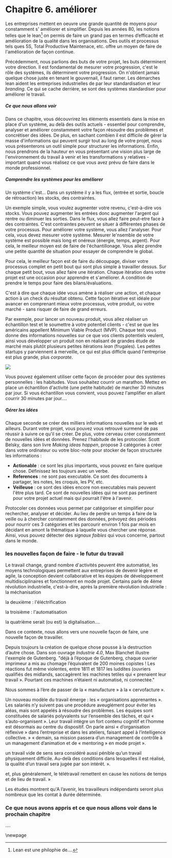 # Chapitre 6. améliorer

Les entreprises mettent en oeuvre une grande quantité de moyens pour constamment s' améliorer et simplifier. Depuis les années 80, les notions telles que le lean[^1] on permis de faire un grand pas en termes d’efficacité et amélioration de la qualité dans les organisations. Des outils et processus tels ques 5S, Total Productive Maintenace, etc. offre un moyen de faire de l'amélioration de façon continue. 

[^1]: Lean est une philophie de....

Précédemment, nous parlions des buts de votre projet, les buts déterminent votre direction. Il est fondamental de mesurer votre progression, c'est le rôle des systèmes, ils déterminent votre progression. On n'obtient jamais quelque chose juste en tenant le gouvernail, il faut ramer. Les démarches lean aident les entreprises industrielles de par leur standardisation et leur *branding*. Ce qui se cache derrière, se sont des systèmes standardiser pour améliorer le travail. 

##### Ce que nous allons voir

Dans ce chapitre, vous découvrirez les éléments essentiels dans la mise en place d'un système, au delà des outils actuels - essentiel pour comprendre, analyser et améliorer constamment votre façon résoudre des problèmes et concrétiser des idées. De plus, en sachant combien il est difficile de gérer la masse d'informations qui peuvent surgir tout au long de votre projet, nous vous présenterons un outil simple pour structurer les informations. Enfin, nous prendrons de la hauteur en vous présentant une vision plus large de l'environnement du travail à venir et les transformations y relatives - important quand vous réalisez ce que vous avez prévu de faire dans le monde professionnel. 

##### Comprendre les systèmes pour les améliorer 

Un système c'est... 
Dans un système il y a les flux, (entrée et sortie, boucle de rétroaction) les stocks, des contraintes. 

Un exemple simple, vous voulez augmenter votre revenu, c'est-à-dire vos stocks. Vous pouvez augmenter les entrées donc augmenter l'argent qui rentre ou diminuer les sorties. Dans le flux, vous allez faire peut-etre face à des contraintes. C'est contraintes peuvent se situer à différentes phases de votre processus. Pour améliorer votre système, vous allez l'analyser. Pour cela, vous devez mesurer votre système. Mesurer le'nsemble de votre système est possible mais long et onéreux (énergie, temps, argent). Pour cela, le meilleur moyen est de faire de l'échantillonage. Vous allez prendre une petite quantité de situation pour essayer de comprendre le global. 

Pour cela, le meilleur façon est de faire du découpage, diviser votre processus complet en petit bout qui sont plus simple à travailler dessus. Sur chaque petit bout, vous allez faire une itération. Chaque itération dans votre projet est une occasion pour apprendre et s'améliorer. A condition de prendre le temps pour faire des bilans/évaluations. 

C'est à dire que chaque idée vous amène à réaliser une action, et chaque action à un check du résultat obtenu. Cette façon itérative est idéale pour avancer en comprenant mieux votre processus, votre produit, ou votre marché - sans risquer de faire de grand erreurs. 

Par exemple, pour lancer un nouveau produit, vous allez réaliser un échantillon test et le soumettre à votre potentiel clients - c'est se que les américains appellent Minimum Viable Product (MVP). Chaque test vous donne des informations nouvelles sur ce que vos clients potentiels veulent, ainsi vous développer un produit non en réalisant de grandes étude de marché mais plutôt plusieurs petites itérations *lean* (frugales). Les petites startups y parviennent à merveille, ce qui est plus difficle quand l'entreprise est plus grande, plus *corporate*.

![](../contents/img/process-think-make-check.png)

Vous pouvez également utiliser cette façon de procéder pour des systèmes personnelles : les habitudes. Vous souhaitez courrir un marathon. Mettez en place un échantillon d'activité (une petite habitude) de marcher 30 minutes par jour. Si vous échantillon vous convient, vous pouvez l'amplifier en allant courrir 30 minutes par jour....


##### Gérer les idées

Chaque seconde se créer des milliers informations nouvelles sur le web et ailleurs. Durant votre projet, vous pouvez vous retrouvé surmené de pas réussir à suivre ce qu'il se créer. De plus, votre cerveau créer constamment de nouvelles idées et données. Prenez l'habitude de les protocoler. Scott Belsky, dans son livre *Making ideas happen*, propose 3 catégories à créer dans votre ordinateur ou votre bloc-note pour stocker de façon structurée les informations : 

- **Actionable** : ce sont les plus importants, vous pouvez en faire quelque chose. Définissez les toujours avec un verbe. 
- **References** : ne sont pas executable. Ce sont des documents à partager, les notes, les croquis, les PV, etc.
- **Veilleuse** : ce sont des idées encore non executables mais peuvent l'être plus tard. Ce sont de nouvelles idées qui ne sont pas pertinent pour votre projet actuel mais qui pourrait l'être à l'avenir. 

Protocoler ces données vous permet par catégoriser et simplifier pour rechercher, analyser et décider. Au lieu de perdre un temps à faire de la veille ou à chercher constamment des données, prévoyez des périodes pour nourrir ces 3 catégories  et les parcourir environ 1 fois par mois en décidant en amont la thèmatique à laquelle vous chercher une réponse. Ainsi, vous pouvez détecter des *signaux faibles* qui vous concerne, partout dans le monde. 


### les nouvelles façon de faire - le futur du travail 

Le travail change, grand nombre d'activités peuvent être automatisé, les moyens technologiques permettent aux entreprises de devenir légère et agile, la conception devient collaborative et les équipes de développement multidisciplinaires et fonctionnent en mode projet. Certains parle de 4ème révolution industrielle, c'est-à-dire, après la première révolution industrielle : la méchanisation

la deuxième : l'éléctrification

la troisième : l'automatisation

la quatrième serait (ou est) la digitalisation....

Dans ce contexte, nous allons vers une nouvelle façon de faire, une nouvelle façon de travailler. 

Depuis toujours la création de quelque chose pousse à la destruction d’autre chose. Dans son ouvrage *Industrie 4.0*, Max Blanchet illustre l'exemple de Gutenberg. "déjà à l’époque de Gutenberg, chaque ouvrier imprimeur a mis au chomage l’équivalent de 200 moines copistes ! Les réactions fut même violentes, entre 1811 et 1817 les luddites (ouvriers qualifiés des midlands, saccagèrent les machines tetiles qui « prenaient leur travail ». Pourtant ces machines n’étaient ni automatisé, ni connectée." 

Nous sommes à l’ère de passer de la « manufacture » à la « cervofacture ». 

Un nouveau modèle du travail émerge : les « organisations apprenantes ». Les salariés n’y suivent pas une procédure aveuglément pour éviter les aléas, mais sont appelés à résoudre des problèmes. Les équipes sont constituées de salariés polyvalents sur l’ensemble des tâches, et qui « s’auto-organisent ». Leur travail intègre un fort contenu cognitif et l’homme est désormais au centre du dispositif. On parle ainsi « d’organisation réflexive » dans l’entreprise et dans les ateliers, faisant appel à l’intelligence collective. » « demain, sa mission passera d’un management de contrôle à un management d’animation et de « mentoring » en mode projet ».  un travail vide de sens sera considéré aussi pénible qu’un travail physiquement difficile. Au-delà des conditions dans lesquelles il est réalisé, la qualité d’un travail sera jugée par son intérêt. ». 
 et, plus généralement, le télétravail remettent en cause les notions de temps et de lieu de travail. » 
Les études montrent qu'A l’avenir, les travailleurs indépendants seront plus nombreux que les contat à durée déterminée. 

### Ce que nous avons appris et ce que nous allons voir dans le prochain chapitre 

....


\newpage